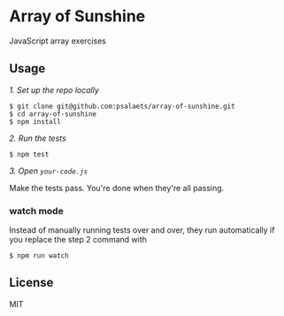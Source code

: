 # Array of Sunshine

JavaScript array exercises

## Usage

*1. Set up the repo locally*

```
$ git clone git@github.com:psalaets/array-of-sunshine.git
$ cd array-of-sunshine
$ npm install
```

*2. Run the tests*

```
$ npm test
```

*3. Open `your-code.js`*

Make the tests pass. You're done when they're all passing.

### watch mode

Instead of manually running tests over and over, they run automatically if you
replace the step 2 command with

```
$ npm run watch
```

## License

MIT
